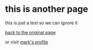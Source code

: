 this is another page
====================


this is just a test so we can ignore it

[back to the original page](about.md)

or visit [mark's profile](mark/profile.md)
